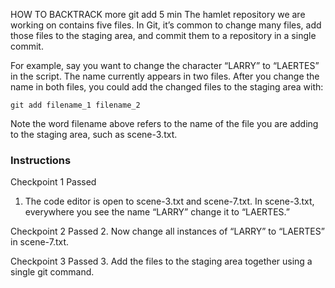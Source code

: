 

HOW TO BACKTRACK
more git add
5 min
The hamlet repository we are working on contains five files. In Git, it’s common to change many files, add those files to the staging area, and commit them to a repository in a single commit.

For example, say you want to change the character “LARRY” to “LAERTES” in the script. The name currently appears in two files. After you change the name in both files, you could add the changed files to the staging area with:
```
git add filename_1 filename_2

```

Note the word filename above refers to the name of the file you are adding to the staging area, such as scene-3.txt.

### Instructions
Checkpoint 1 Passed
1. The code editor is open to scene-3.txt and scene-7.txt. In scene-3.txt, everywhere you see the name “LARRY” change it to “LAERTES.”

Checkpoint 2 Passed
2. Now change all instances of “LARRY” to “LAERTES” in scene-7.txt.

Checkpoint 3 Passed
3. Add the files to the staging area together using a single git command.

